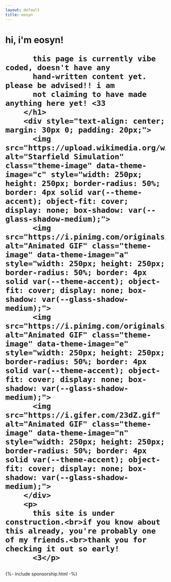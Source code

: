 ```yaml
---
layout: default
title: eosyn
---
```


<div class="main-content">
  <div class="glass-card">
        <h1>
          hi, i'm eosyn!


          this page is currently vibe coded, doesn't have any 
          hand-written content yet. please be advised!! i am
          not claiming to have made anything here yet! <33
        </h1>
        <div style="text-align: center; margin: 30px 0; padding: 20px;">
          <img src="https://upload.wikimedia.org/wikipedia/commons/e/e4/StarfieldSimulation.gif" alt="Starfield Simulation" class="theme-image" data-theme-image="c" style="width: 250px; height: 250px; border-radius: 50%; border: 4px solid var(--theme-accent); object-fit: cover; display: none; box-shadow: var(--glass-shadow-medium);">
          <img src="https://i.pinimg.com/originals/60/ad/28/60ad28e7dfa78920e0bbf782053b040a.gif" alt="Animated GIF" class="theme-image" data-theme-image="a" style="width: 250px; height: 250px; border-radius: 50%; border: 4px solid var(--theme-accent); object-fit: cover; display: none; box-shadow: var(--glass-shadow-medium);">
          <img src="https://i.pinimg.com/originals/74/8e/75/748e75ec3a7fe0b13bff7c282b458e3e.gif" alt="Animated GIF" class="theme-image" data-theme-image="e" style="width: 250px; height: 250px; border-radius: 50%; border: 4px solid var(--theme-accent); object-fit: cover; display: none; box-shadow: var(--glass-shadow-medium);">
          <img src="https://i.gifer.com/23dZ.gif" alt="Animated GIF" class="theme-image" data-theme-image="n" style="width: 250px; height: 250px; border-radius: 50%; border: 4px solid var(--theme-accent); object-fit: cover; display: none; box-shadow: var(--glass-shadow-medium);">
        </div>
        <p>
          this site is under construction.<br>if you know about this already, you're probably one of my friends.<br>thank you for checking it out so early! 
          <3</p>
  </div>

  {%- include sponsorship.html -%}
</div>
